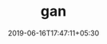 ---
title: "gan"
date: 2019-06-16T17:47:11+05:30
type: "organisations"
org_name: "tensorflow"
repo_desc: "Tooling for GANs in TensorFlow"
repo_link: https://github.com/tensorflow/gan
---